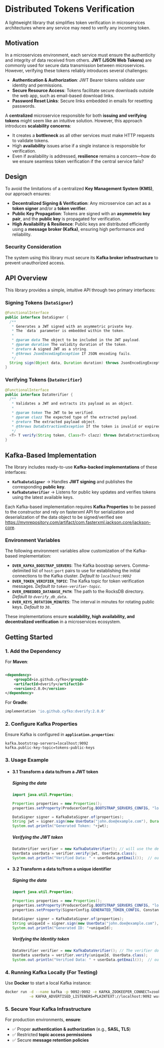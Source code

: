 # Distributed Tokens Verification

A lightweight library that simplifies token verification in microservices architectures where any service may need to
verify any incoming token.

## Motivation

In a microservices environment, each service must ensure the authenticity and integrity of data received from others. **JWT (JSON Web Tokens)** are commonly used for secure data transmission between microservices. However, verifying these tokens reliably introduces several challenges:

- **Authentication & Authorization**: JWT Bearer tokens validate user identity and permissions.
- **Secure Resource Access**: Tokens facilitate secure downloads outside the web app, such as email-based download links.
- **Password Reset Links**: Secure links embedded in emails for resetting passwords.

A **centralized** microservice responsible for both **issuing and verifying tokens** might seem like an intuitive solution. However, this approach introduces **scalability concerns**:

- It creates a **bottleneck** as all other services must make HTTP requests to validate tokens.
- High **availability** issues arise if a single instance is responsible for verification.
- Even if availability is addressed, **resilience** remains a concern—how do we ensure seamless token verification if the central service fails?

## Design

To avoid the limitations of a centralized **Key Management System (KMS)**, our approach ensures:

- **Decentralized Signing & Verification**: Any microservice can act as a **token signer** and/or a **token verifier**.
- **Public Key Propagation**: Tokens are signed with an **asymmetric key pair**, and the **public key** is propagated for verification.
- **High Availability & Resilience**: Public keys are distributed efficiently using a **message broker (Kafka)**, ensuring high performance and reliability.

### Security Consideration

The system using this library must secure its **Kafka broker infrastructure** to prevent unauthorized access.

## API Overview

This library provides a simple, intuitive API through two primary interfaces:

### Signing Tokens (`DataSigner`)
```java
@FunctionalInterface
public interface DataSigner {
  /**
   * Generates a JWT signed with an asymmetric private key.
   * The `data` parameter is embedded within the token.
   *
   * @param data The object to be included in the JWT payload.
   * @param duration The validity duration of the token.
   * @return A signed JWT as a string.
   * @throws JsonEncodingException If JSON encoding fails.
   */
  String sign(Object data, Duration duration) throws JsonEncodingException;
}
```

### Verifying Tokens (`DataVerifier`)
```java
@FunctionalInterface
public interface DataVerifier {
  /**
   * Validates a JWT and extracts its payload as an object.
   *
   * @param token The JWT to be verified.
   * @param clazz The expected type of the extracted payload.
   * @return The extracted payload object.
   * @throws DataExtractionException If the token is invalid or expired.
   */
  <T> T verify(String token, Class<T> clazz) throws DataExtractionException;
}
```

## Kafka-Based Implementation

The library includes ready-to-use **Kafka-backed implementations** of these interfaces:

- **`KafkaDataSigner`** → Handles **JWT signing** and publishes the corresponding **public key**.
- **`KafkaDataVerifier`** → Listens for public key updates and verifies tokens using the latest available keys.

Each Kafka-based implementation requires **Kafka Properties** to be passed to the constructor and rely on fasterxml API
for serialization and deserialization of the data object to be signed/verified
see https://mvnrepository.com/artifact/com.fasterxml.jackson.core/jackson-core.

### Environment Variables

The following environment variables allow customization of the Kafka-based implementation:

- **`DVER_KAFKA_BOOSTRAP_SERVERS`**: The Kafka boostrap servers. Comma-delimited list of `host:port` pairs to use for 
  establishing the initial connections to the Kafka cluster. *Default to `localhost:9092`*
- **`DVER_TOKEN_VERIFIER_TOPIC`**: The Kafka topic for token verification messages. *Default to `token-verifier-topic`*.
- **`DVER_EMBEDDED_DATABASE_PATH`**: The path to the RocksDB directory. *Default to `dverify_db_data`*.
- **`DVER_KEYS_ROTATION_MINUTES`**: The interval in minutes for rotating public keys. *Default to `30`*.

These implementations ensure **scalability, high availability, and decentralized verification** in a microservices ecosystem.

## Getting Started

### 1. Add the Dependency

For **Maven**:

```xml

<dependency>
    <groupId>io.github.cyfko</groupId>
    <artifactId>dverify</artifactId>
    <version>2.0.0</version>
</dependency>
```

For **Gradle**:
```gradle
implementation 'io.github.cyfko:dverify:2.0.0'
```

### 2. Configure Kafka Properties 

Ensure Kafka is configured in **`application.properties`**:
```properties
kafka.bootstrap-servers=localhost:9092
kafka.public-key-topic=tokens-public-keys
```

### 3. Usage Example
- #### 3.1 Transform a data to/from a JWT token
    ##### Signing the data
    
    ```java
    import java.util.Properties;
    
    Properties properties = new Properties();
    properties.setProperty(ProducerConfig.BOOTSTRAP_SERVERS_CONFIG, "localhost:9092");
    
    DataSigner signer = KafkaDataSigner.of(properties);
    String jwt = signer.sign(new UserData("john.doe@example.com"), Duration.ofHours(2));
    System.out.println("Generated Token: "+jwt);
    ```
    
    ##### Verifying the JWT token
    ```java
    DataVerifier verifier = new KafkaDataVerifier(); // will use the default config
    UserData userData = verifier.verify(jwt, UserData.class);
    System.out.println("Verified Data: " + userData.getEmail());  // output >> Verified Data: john.doe@example.com
    ```
- #### 3.2 Transform a data to/from a unique identifier
  ##### Signing the data

    ```java
    import java.util.Properties;
    
    Properties properties = new Properties();
    properties.setProperty(ProducerConfig.BOOTSTRAP_SERVERS_CONFIG, "localhost:9092");
    properties.setProperty(SignerConfig.GENERATED_TOKEN_CONFIG, Constant.GENERATED_TOKEN_IDENTITY);
    
    DataSigner signer = KafkaDataSigner.of(properties);
    String uniqueId = signer.sign(new UserData("john.doe@example.com"), Duration.ofHours(2));
    System.out.println("Generated ID: "+uniqueId);
    ```

  ##### Verifying the Identity token
    ```java
    DataVerifier verifier = new KafkaDataVerifier(); // The verifier does not have to change to accommodate to the generated token type!
    UserData userData = verifier.verify(uniqueId, UserData.class);
    System.out.println("Verified Data: " + userData.getEmail());  // output >> Verified Data: john.doe@example.com
    ```

### 4. Running Kafka Locally (For Testing)

Use **Docker** to start a local Kafka instance:
```sh
docker run -d --name kafka -p 9092:9092 -e KAFKA_ZOOKEEPER_CONNECT=zookeeper:2181 \
           -e KAFKA_ADVERTISED_LISTENERS=PLAINTEXT://localhost:9092 wurstmeister/kafka
```

### 5. Secure Your Kafka Infrastructure

For production environments, **ensure**:

- ✅ Proper **authentication & authorization** (e.g., **SASL, TLS**)
- ✅ Restricted **topic access permissions**
- ✅ Secure **message retention policies**

